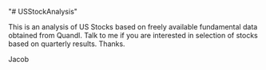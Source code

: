"# USStockAnalysis" 

This is an analysis of US Stocks based on freely available fundamental data obtained from Quandl. Talk to me if you are interested in selection of stocks based on quarterly results. Thanks.

Jacob
